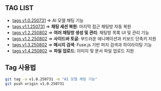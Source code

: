 ## TAG LIST

* [tags v1.0.250731](https://github.com/seoseungwoo10/ai-chatting-demo/tags) => AI 모델 채팅 기능
* [tags v1.1.250731](https://github.com/seoseungwoo10/ai-chatting-demo/tags) => **채팅 세션 복원**: 마지막 접근 채팅방 자동 복원
* [tags v1.2.250802](https://github.com/seoseungwoo10/ai-chatting-demo/tags) => **여러 채팅방 생성 및 관리**: 채팅방 목록 UI 및 관리 기능
* [tags v1.2.250802](https://github.com/seoseungwoo10/ai-chatting-demo/tags) => **사이드바 토글**: 부드러운 애니메이션과 키보드 단축키 지원
* [tags v1.3.250802](https://github.com/seoseungwoo10/ai-chatting-demo/tags) => **메시지 검색**: Fuse.js 기반 퍼지 검색과 하이라이팅 기능
* [tags v1.4.250802](https://github.com/seoseungwoo10/ai-chatting-demo/tags) => **파일 업로드**: 이미지 및 문서 파일 업로드 지원

## Tag 사용법  

```bash
git tag -a v1.0.250731 -m "AI 모델 채팅 기능"
git push origin v1.0.250731
```
